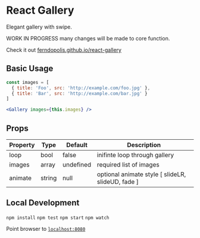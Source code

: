 # React Gallery

Elegant gallery with swipe.

WORK IN PROGRESS many changes will be made to core function.

Check it out
[ferndopolis.github.io/react-gallery](http://ferndopolis.github.io/react-gallery/)

## Basic Usage

```jsx
const images = [
  { title: 'Foo', src: 'http://example.com/foo.jpg' },
  { title: 'Bar', src: 'http://example.com/bar.jpg' }
]

<Gallery images={this.images} />
```

## Props

|Property|Type|Default|Description|
|--------|----|-------|-----------|
| loop | bool | false | inifinte loop through gallery |
| images | array | undefined | required list of images |
| animate | string | null | optional animate style [ slideLR, slideUD, fade ] |


## Local Development

` npm install `
` npm test `
` npm start `
` npm watch `

Point browser to [`localhost:8080`](http://localhost:8080)
